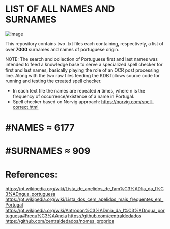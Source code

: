 # LIST OF ALL NAMES AND SURNAMES
![image](https://user-images.githubusercontent.com/43573982/120909251-0bff1980-c66b-11eb-855c-11ff37822c59.png)






This repository contains two .txt files each containing, respectively, a list of over **7000** surnames and names of portuguese origin.

NOTE:
The search and collection of Portuguese first and last names was intended to feed a knowledge base to serve a specialized spell checker for first and last names, basically playing the role of an OCR post processing line. Along with the two raw files feeding the KDB follows source code for running and testing the created spell checker.

- In each text file the names are repeated ***n*** times, where n is the frequency of occurrence/existence of a name in Portugal.
- Spell checker based on Norvig approach:
https://norvig.com/spell-correct.html

# #NAMES ≈ 6177
# #SURNAMES ≈ 909

# References:
https://pt.wikipedia.org/wiki/Lista_de_apelidos_de_fam%C3%ADlia_da_l%C3%ADngua_portuguesa
https://pt.wikipedia.org/wiki/Lista_dos_cem_apelidos_mais_frequentes_em_Portugal
https://pt.wikipedia.org/wiki/Antropon%C3%ADmia_da_l%C3%ADngua_portuguesa#Frequ%C3%AAncia
https://github.com/centraldedados
https://github.com/centraldedados/nomes_proprios
